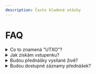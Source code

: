 ```yaml
---
description: Často kladené otázky
---
```


# FAQ

<details>

<summary>Co to znamená "UTXO"?</summary>

"UTXO" znamená "_Unspent transaction output_", což by se dalo přeložit jako "_neutracený výstup transakce_". Jedná se o [základní mechanismus fungování bitcoinu](https://www.alza.cz/transakcni-poplatky-a-minimalni-velikost-utxo#co-je-utxo).

UTXO je jediný způsob, jakým váš bitcoin skutečně "existuje". Každá transakce bere předchozí neutracené výstupy, používá je jako vstupy a ve výsledku vytváří nové výstupy. Každý konec je novým začátkem. Bitcoin je krásný. - [@SatsJoseph](https://twitter.com/SatsJoseph/status/1370329486059843588)

</details>

<details>

<summary>Jak získám vstupenku?</summary>

Vstupenky budou k dispozici k zakoupení v průběhu února 2022.

</details>

<details>

<summary>Budou přednášky vysílané živě?</summary>

Ano, plánujeme livestreamovat všechny 3 přednáškové sály prostřednictvím YouTube. Workshopy streamované ani nahrávané nebudou.

</details>

<details>

<summary>Budou dostupné záznamy přednášek?</summary>

Ano, všechny přednášky se budou vysílat živě a po konferenci budou dostupné zdarma na našem YouTube kanálu.

</details>
